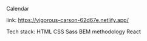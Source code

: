 Calendar

link: https://vigorous-carson-62d67e.netlify.app/


Tech stack:
HTML
CSS
Sass 
BEM methodology
React